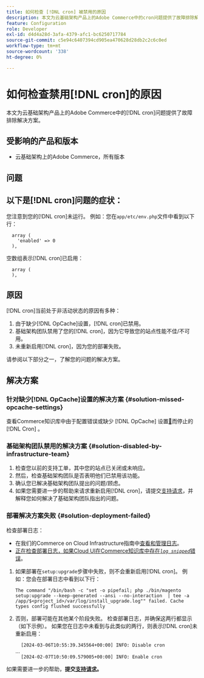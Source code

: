 ```yaml
---
title: 如何检查 [!DNL cron] 被禁用的原因
description: 本文为云基础架构产品上的Adobe Commerce中的cron问题提供了故障排除解决方案。
feature: Configuration
role: Developer
exl-id: d4d4a28d-3afa-4379-afc1-bc6250717784
source-git-commit: c5e94c6407394cd905ea470628d28db2c2c6c0ed
workflow-type: tm+mt
source-wordcount: '338'
ht-degree: 0%

---
```


# 如何检查禁用[!DNL cron]的原因

本文为云基础架构产品上的Adobe Commerce中的[!DNL cron]问题提供了故障排除解决方案。

## 受影响的产品和版本

* 云基础架构上的Adobe Commerce，所有版本

## 问题

## 以下是[!DNL cron]问题的症状：

您注意到您的[!DNL cron]未运行。
例如：您在`app/etc/env.php`文件中看到以下行：

```'cron' =>
  array (
    'enabled' => 0
  ),
```

空数组表示[!DNL cron]已启用&#x200B;**&#x200B;**：

```'cron' =>
  array (
  ),
```

## 原因

[!DNL cron]当前处于非活动状态的原因有多种：

1. 由于缺少[!DNL OpCache]设置，[!DNL cron]已禁用。
1. 基础架构团队禁用了您的[!DNL cron]，因为它导致您的站点性能不佳/不可用。
1. 未重新启用[!DNL cron]，因为您的部署失败。

请参阅以下部分之一，了解您的问题的解决方案。

## 解决方案

### 针对缺少[!DNL OpCache]设置的解决方案 {#solution-missed-opcache-settings}

查看Commerce知识库中由于配置错误或缺少 [!DNL OpCache] 设置[&#128279;](https://experienceleague.adobe.com/zh-hans/docs/commerce-knowledge-base/kb/troubleshooting/miscellaneous/crons-blocked-running-missing-opache-settings)而停止的[!DNL Cron] 。

### 基础架构团队禁用的解决方案 {#solution-disabled-by-infrastructure-team}

1. 检查您以前的支持工单，其中您的站点已关闭或未响应。
1. 然后，检查基础架构团队是否表明他们已禁用该功能。
1. 确认您已解决基础架构团队提出的问题/顾虑。
1. 如果您需要进一步的帮助来请求重新启用[!DNL cron]，请提交[支持请求](https://experienceleague.adobe.com/zh-hans/docs/commerce-knowledge-base/kb/help-center-guide/magento-help-center-user-guide#support-tickets)，并解释您如何解决了基础架构团队指出的问题。

### 部署解决方案失败 {#solution-deployment-failed}

检查部署日志：

* 在我们的Commerce on Cloud Infrastructure指南中[查看和管理日志](https://experienceleague.adobe.com/zh-hans/docs/commerce-cloud-service/user-guide/develop/test/log-locations)。
* [正在检查部署日志，如果Cloud UI在Commerce知识库中存在&#x200B;*`log snipped`*&#x200B;错误](https://experienceleague.adobe.com/zh-hans/docs/commerce-knowledge-base/kb/troubleshooting/miscellaneous/checking-deployment-log-if-the-cloud-ui-shows-log-snipped-error)。

1. 如果部署在`setup:upgrade`步骤中失败，则不会重新启用[!DNL cron]。
例如：您会在部署日志中看到以下行：

   ```The command "/bin/bash -c "set -o pipefail; php ./bin/magento setup:upgrade --keep-generated --ansi --no-interaction  | tee -a /app/$<project_id>/var/log/install_upgrade.log"" failed. Cache types config flushed successfully```

1. 否则，部署可能在其他某个阶段失败。 检查部署日志，并确保这两行都显示（如下示例）。 如果您在日志中未看到与此类似的两行，则表示[!DNL cron]未重新启用：

   ```  [2024-03-06T10:55:39.345564+00:00] INFO: Disable cron```<br>
...<br>
   ```  [2024-02-07T10:50:09.579005+00:00] INFO: Enable cron```

如果需要进一步的帮助，**提交[支持请求](https://experienceleague.adobe.com/zh-hans/docs/commerce-knowledge-base/kb/help-center-guide/magento-help-center-user-guide#support-tickets)。**
